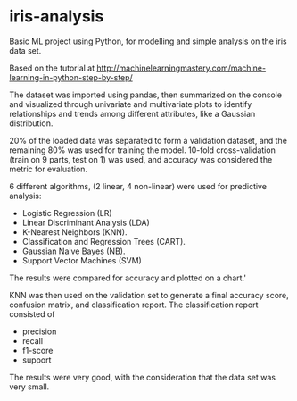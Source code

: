 # iris-analysis
Basic ML project using Python, for modelling and simple analysis on the iris data set.

Based on the tutorial at http://machinelearningmastery.com/machine-learning-in-python-step-by-step/

The dataset was imported using pandas, then summarized on the console and visualized through univariate and multivariate plots to identify relationships and trends among different attributes, like a Gaussian distribution.

20% of the loaded data was separated to form a validation dataset, and the remaining 80% was used for training the model.
10-fold cross-validation (train on 9 parts, test on 1) was used, and accuracy was considered the metric for evaluation.

6 different algorithms, (2 linear, 4 non-linear) were used for predictive analysis:
* Logistic Regression (LR)
* Linear Discriminant Analysis (LDA)
* K-Nearest Neighbors (KNN).
* Classification and Regression Trees (CART).
* Gaussian Naive Bayes (NB).
* Support Vector Machines (SVM)

The results were compared for accuracy and plotted on a chart.'

KNN was then used on the validation set to generate a final accuracy score, confusion matrix, and classification report. The classification report consisted of
* precision
* recall
* f1-score
* support

The results were very good, with the consideration that the data set was very small.
